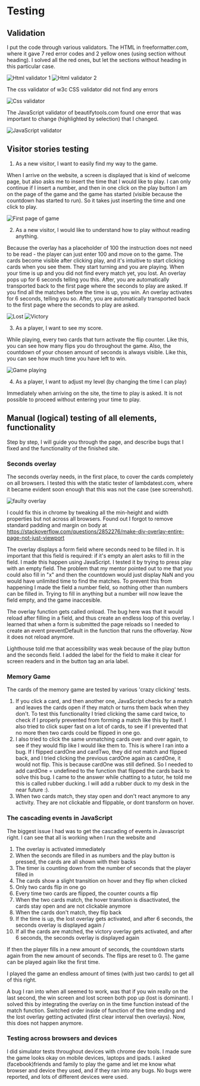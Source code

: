 <h1>Testing</h1>

<h2>Validation</h2>

I put the code through various validators. 
The HTML in freeformatter.com, where it gave 7 red error codes and 2 yellow ones (using section without heading). I 
solved all the red ones, but let the sections without heading in this particular case. 

![Html validator 1](/assets/img/screenshots/html1.png)
![Html validator 2](/assets/img/screenshots/html2.png)

The css validator of w3c CSS validator did not find any errors

![Css validator](/assets/img/screenshots/css.png)

The JavaScript validator of beautifytools.com found one error that was important to change (highlighted by selection) that I changed.

![JavaScript validator](/assets/img/screenshots/js.png)

<h2>Visitor stories testing</h2>

1. As a new visitor, I want to easily find my way to the game.

When I arrive on the website, a screen is displayed that is kind of welcome page, but also asks me to insert the time that I would like to play.
I can only continue if I insert a number, and then in one click on the play button I am on the page of the game and the game has started (visible because the countdown has started to run).
So it takes just inserting the time and one click to play. 

![First page of game](/assets/img/screenshots/seconds.png)

2. As a new visitor, I would like to understand how to play without reading anything.

Because the overlay has a placeholder of 100 the instruction does not need to be read - the player can just enter 100 and move on to the game. The cards become visible after clicking play, and 
it's intuitive to start clicking cards when you see them. They start turning and you are playing. When your time is up and you did not find every match yet, you lost. An overlay pops up for 6 seconds telling you this. After, you
are automatically transported back to the first page where the seconds to play are asked. 
If you find all the matches before the time is up, you win. An overlay activates for 6 seconds, telling you so. After, you
are automatically transported back to the first page where the seconds to play are asked. 

![Lost](/assets/img/screenshots/lost.png)
![Victory](/assets/img/screenshots/victory.png)



3. As a player, I want to see my score.

While playing, every two cards that turn activate the flip counter. Like this, you can see how many flips you do throughout the game.
Also, the countdown of your chosen amount of seconds is always visible. Like this, you can see how much time you have left to win. 

![Game playing](/assets/img/screenshots/game.png)

4. As a player, I want to adjust my level (by changing the time I can play)

Immediately when arriving on the site, the time to play is asked. It is not possible to proceed without entering your time to play.

<h2>Manual (logical) testing of all elements, functionality</h2>

Step by step, I will guide you through the page, and describe bugs that I fixed and the functionality of the finished site.

<h3>Seconds overlay</h3>

The seconds overlay needs, in the first place, to cover the cards completely on all browsers. I tested this with the static tester of 
lambdatest.com, where it became evident soon enough that this was not the case (see screenshot).

![faulty overlay](/assets/img/screenshots/test.png)

I could fix this in chrome by tweaking all the min-height and width properties but not across all browsers. Found out I forgot to remove standard padding and margin on body at https://stackoverflow.com/questions/2852276/make-div-overlay-entire-page-not-just-viewport

The overlay displays a  form field where seconds need to be filled in. It is important that this field is required: if it's empty an alert
asks to fill in the field. I made this happen using JavaScript. I tested it by trying to press play with an empty field. 
The problem that my mentor pointed out to me that you could also fill in "x" and then the countdown would just display NaN and you would have unlimited time to find the matches. 
To prevent this from happening I made the field a number field, so nothing other than numbers can be filled in. 
Trying to fill in anything but a number will now leave the field empty, and the game inaccesible.


The overlay function gets called onload. The bug here was that it would reload after filling in a field, and thus create an endless loop of this overlay.
I learned that when a form is submitted the page reloads so I needed to create an event preventDefault in the function that runs the offoverlay. Now it does not reload anymore. 

Lighthouse told me that accessibility was weak because of the play button and the seconds field. I added the label for the field to make it clear for screen readers and in the button tag an aria label.

<h3>Memory Game</h3>

The cards of the memory game are tested by various 'crazy clicking' tests. 

1. If you click a card, and then another one, JavaScript checks for a match and leaves the cards open if they match or turns them 
back when they don't. To test this functionality I tried clicking the same card twice, to check if I properly prevented from forming a match like this by itself. I also tried to click super fast on a lot of cards, to see if I 
prevented that no more then two cards could be flipped in one go. 
2. I also tried to click the same unmatching cards over and over again, to see if they would flip like I would like them to. 
This is where I ran into a bug. If I flipped cardOne and cardTwo, they did not match and flipped back, and I tried clicking the previous cardOne again as cardOne, it would not flip. This is because cardOne was still defined.
So I needed to add cardOne = undefined to the function that flipped the cards back to solve this bug. I came to the answer while chatting to a tutor, he told me this is called rubber ducking. 
I will add a rubber duck to my desk in the near future :). 
3. When two cards match, they stay open and don't react anymore to any activity. They are not clickable and flippable, or dont transform on hover.

<h3>The cascading events in JavaScript</h3>

The biggest issue I had was to get the cascading of events in Javascript right. I can see that all is working when I run the website and 

1. The overlay is activated immediately 
2. When the seconds are filled in as numbers and the play button is pressed, the cards are all shown with their backs 
3. The timer is counting down from the number of seconds that the player filled in
4. The cards show a slight transition on hover and they flip when clicked
5. Only two cards flip in one go
6. Every time two cards are flipped, the counter counts a flip 
7. When the two cards match, the hover transition is disactivated, the cards stay open and are not clickable anymore 
8. When the cards don't match, they flip back 
9. If the time is up, the lost overlay gets activated, and after 6 seconds, the seconds overlay is displayed again
/
9. If all the cards are matched, the victory overlay gets activated, and after 6 seconds, the seconds overlay is displayed again

If then the player fills in a new amount of seconds, the countdown starts again from the new amount of seconds. The flips are reset to 0. The game can be played again like the first time.

I played the game an endless amount of times (with just two cards) to get all of this right.

A bug I ran into when all seemed to work, was that if you win really on the last second, the win screen and lost screen both pop up (lost is dominant). I solved this by integrating the overlay on in the time function instead of the match function. Switched order inside of function of the time ending and the lost overlay getting activated (first clear interval then overlays). 
Now, this does not happen anymore. 

<h3>Testing across browsers and devices</h3>

I did simulator tests throughout devices with chrome dev tools. I made sure the game looks okay on mobile devices, laptops and ipads. 
I asked (facebook)friends and family to play the game and let me know what browser and device they used, and if they ran into any bugs. 
No bugs were reported, and lots of different devices were used. 
